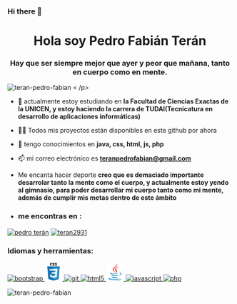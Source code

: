 ### Hi there 👋
<h1 align="center">Hola soy Pedro Fabián Terán</h1>
<h3 align="center">Hay que ser siempre mejor que ayer y peor que mañana, tanto en cuerpo como en mente.</h3>

<p align="left"> <img src="https://komarev.com/ghpvc/?username=teran-pedro-fabian&label=Profile%20views&color=0e75b6&style=flat" alt="teran-pedro-fabian" /> < /p>


- 🌱 actualmente estoy estudiando en **la Facultad de Ciencias Exactas de la UNICEN, y estoy haciendo la carrera de TUDAI(Tecnicatura en desarrollo de aplicaciones informáticas)**
- 👨‍💻 Todos mis proyectos están disponibles en este github por ahora

- 💬 tengo conocimientos en **java, css, html, js, php**

- 📫 mi correo electrónico es **teranpedrofabian@gmail.com**

- Me encanta hacer deporte **creo que es demaciado importante desarrolar tanto la mente como el cuerpo, y actualmente estoy yendo al gimnasio, para poder desarrollar mi cuerpo tanto como mi mente, además de cumplir mis metas dentro de este ámbito**
- <h3 align="left">me encontras en :</h3>
<p align="left">
<a href="https://linkedin.com/in/pedro terán" target="blank"><img align="center" src="https:/ /raw.githubusercontent.com/rahuldkjain/github-profile-readme-generator/master/src/images/icons/Social/linked-in-alt.svg" alt="pedro terán" height="30" width="40 " /></a>
<a href="https://instagram.com/teran2931" target="blank"><img align="center" src="https://raw.githubusercontent.com/rahuldkjain/ github-profile-readme-generator/master/src/images/icons/Social/instagram.svg" alt="teran2931" height="30" width="40" /></a> </p> 

<h3 align ="left">Idiomas y herramientas:</h3>
<p align="left"> <a href="https://getbootstrap.com" target="_blank" rel="noreferrer"> <img src="https://raw.githubusercontent.com/devicons/devicon /master/icons/bootstrap/bootstrap-plain-wordmark.svg" alt="bootstrap" width="40" height="40"/> </a> <a href="https://www.w3schools.com /css/" target="_blank" rel="noreferrer"> <img src="https://raw.githubusercontent.com/devicons/devicon/master/icons/css3/css3-original-wordmark.svg" alt= "css3" width="40" height="40"/> </a> <a href="https://git-scm.com/" target="_blank" rel="noreferrer"> <img src= "https://www.vectorlogo.zone/logos/git-scm/git-scm-icon.svg" alt="git" width="40" height="40"/> </a> <a href= "https://www.w3.org/html/" target="_blank" rel="noreferrer"> <img src="https://raw.githubusercontent.com/devicons/devicon/master/icons/html5/ html5-original-wordmark.svg" alt="html5" width="40" height="40"/> </a> <a href="https://www.java.com" target="_blank" rel ="noreferrer"> <img src="https://raw.githubusercontent.com/devicons/devicon/master/icons/java/java-original.svg" alt="java" width="40" height="40 "/> </a> <a href="https://developer.mozilla.org/en-US/docs/Web/JavaScript" target="_blank" rel="noreferrer"> <img src="https: //raw.githubusercontent.com/devicons/devicon/master/icons/javascript/javascript-original.svg" alt="javascript" width="40" height="40"/> </a> <a href=" https://www.php.net" target="_blank" rel="noreferrer"> <img src="https://raw.githubusercontent.com/devicons/devicon/master/icons/php/php-original. svg" alt="php" width="40" height="40"/> </a> </p>

<p><img align="center" src="https://github-readme-stats. vercel.app/api/top-langs?username=teran-pedro-fabian&show_icons=true&locale=en&layout=compact" alt="teran-pedro-fabian" /></p>
